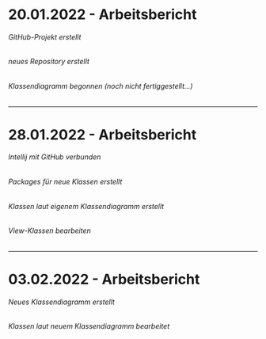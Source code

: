# 20.01.2022 - Arbeitsbericht

###### GitHub-Projekt erstellt

###### neues Repository erstellt

###### Klassendiagramm begonnen (noch nicht fertiggestellt...)

--------------------------------

# 28.01.2022 - Arbeitsbericht

###### Intellij mit GitHub verbunden

###### Packages für neue Klassen erstellt

###### Klassen laut eigenem Klassendiagramm erstellt

###### View-Klassen bearbeiten

--------------------------------

# 03.02.2022 - Arbeitsbericht

###### Neues Klassendiagramm erstellt

###### Klassen laut neuem Klassendiagramm bearbeitet

